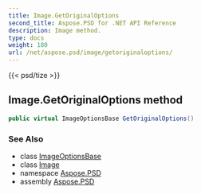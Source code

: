 ```yaml
---
title: Image.GetOriginalOptions
second_title: Aspose.PSD for .NET API Reference
description: Image method. 
type: docs
weight: 180
url: /net/aspose.psd/image/getoriginaloptions/
---
```

{{< psd/tize >}}
## Image.GetOriginalOptions method

```csharp
public virtual ImageOptionsBase GetOriginalOptions()
```

### See Also

* class [ImageOptionsBase](../../imageoptionsbase/)
* class [Image](../)
* namespace [Aspose.PSD](../../image/)
* assembly [Aspose.PSD](../../../)


